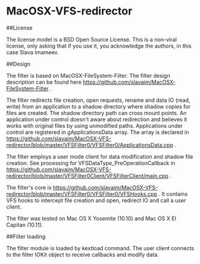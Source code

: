 # MacOSX-VFS-redirector

##License

The license model is a BSD Open Source License. This is a non-viral license, only asking that if you use it, you acknowledge the authors, in this case Slava Imameev.

##Design

The filter is based on MacOSX-FileSystem-Filter. The filter design description can be found here https://github.com/slavaim/MacOSX-FileSystem-Filter .

The filter redirects file creation, open requests, rename and data IO (read, write) from an application to a shadow directory where shadow copies for files are created. The shadow directory path can cross mount points. An application under control doesn't aware about redirection and believes it works with original files by using unmodified paths. Applications under control are registered in gApplicationsData array. The array is declared in https://github.com/slavaim/MacOSX-VFS-redirector/blob/master/VFSFilter0/VFSFilter0/ApplicationsData.cpp .

The filter employs a user mode client for data modification and shadow file creation. See processing for VFSDataType_PreOperationCallback in https://github.com/slavaim/MacOSX-VFS-redirector/blob/master/VFSFilter0Client/VFSFilterClient/main.cpp .

The filter's core is https://github.com/slavaim/MacOSX-VFS-redirector/blob/master/VFSFilter0/VFSFilter0/VFSHooks.cpp . It contains VFS hooks to intercept file creation and open, redirect IO and call a user client.

The filter was tested on Mac OS X Yosemite (10.10) and Mac OS X El Capitan (10.11).

##Filter loading

The filter module is loaded by kextload command. The user client connects to the filter IOKit object to receive callbacks and modify data.

